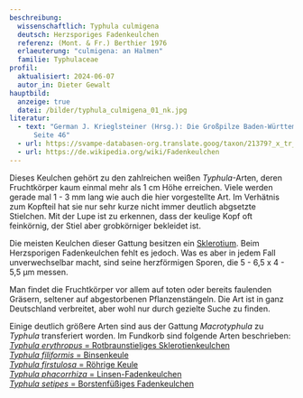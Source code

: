 ```yaml
---
beschreibung:
  wissenschaftlich: Typhula culmigena
  deutsch: Herzsporiges Fadenkeulchen
  referenz: (Mont. & Fr.) Berthier 1976
  erlaeuterung: "culmigena: an Halmen"
  familie: Typhulaceae
profil:
  aktualisiert: 2024-06-07
  autor_in: Dieter Gewalt
hauptbild:
  anzeige: true
  datei: /bilder/typhula_culmigena_01_nk.jpg
literatur:
  - text: "German J. Krieglsteiner (Hrsg.): Die Großpilze Baden-Württembergs Band 2,
      Seite 46"
  - url: https://svampe-databasen-org.translate.goog/taxon/21379?_x_tr_sl=da&_x_tr_tl=de&_x_tr_hl=de&_x_tr_pto=sc
  - url: https://de.wikipedia.org/wiki/Fadenkeulchen
---
```

Dieses Keulchen gehört zu den zahlreichen weißen *Typhula*-Arten, deren Fruchtkörper kaum einmal mehr als 1 cm Höhe erreichen. Viele werden gerade mal 1 - 3 mm lang wie auch die hier vorgestellte Art. Im Verhätnis zum Kopfteil hat sie nur sehr kurze nicht immer deutlich abgsetzte Stielchen. Mit der Lupe ist zu erkennen, dass der keulige Kopf oft feinkörnig, der Stiel aber grobkörniger bekleidet ist.

Die meisten Keulchen dieser Gattung besitzen ein [Sklerotium](Sklerotium "Glossar"). Beim Herzsporigen Fadenkeulchen fehlt es jedoch. Was es aber in jedem Fall unverwechselbar macht, sind seine herzförmigen Sporen, die 5 - 6,5 x 4 - 5,5 µm messen.

Man findet die Fruchtkörper vor allem auf toten oder bereits faulenden Gräsern, seltener auf abgestorbenen Pflanzenstängeln. Die Art ist in ganz Deutschland verbreitet, aber wohl nur durch gezielte Suche zu finden.

Einige deutlich größere Arten sind aus der Gattung *Macrotyphula* zu *Typhula* transferiert worden. Im Fundkorb sind folgende Arten beschrieben:  
[*Typhula erythropus* = Rotbraunstieliges Sklerotienkeulchen](/pilze/typhula-erythropus-rotbraunstieliges-sklerotienkeulchen)  
[*Typhula filiformis* = Binsenkeule](/pilze/typhula-filiformis-binsenkeule)  
[*Typhula firstulosa* = Röhrige Keule](/pilze/typhula-fistulosa-röhrige-keule)  
[*Typhula phacorrhiza* = Linsen-Fadenkeulchen](/pilze/typhula-phacorrhiza-linsen-fadenkeulchen)  
[*Typhula setipes* = Borstenfüßiges Fadenkeulchen](/pilze/typhula-setipes-borstenfüßiges-fadenkeulchen)